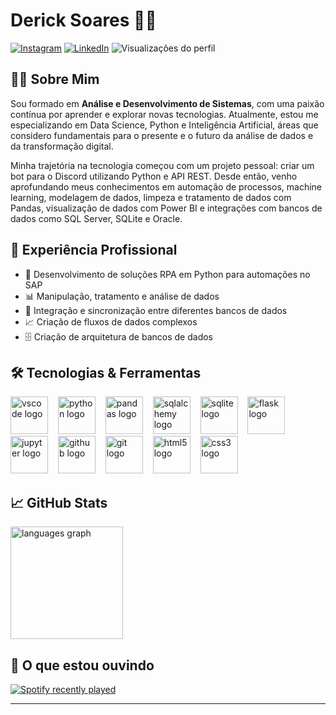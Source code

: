 # Derick Soares 👨‍💻


[![Instagram](https://img.shields.io/badge/Instagram-E4405F?style=for-the-badge&logo=instagram&logoColor=white)](https://www.instagram.com/_Deeerick)
[![LinkedIn](https://img.shields.io/badge/LinkedIn-0077B5?style=for-the-badge&logo=linkedin&logoColor=white)](https://www.linkedin.com/in/deeerick/)
![Visualizações do perfil](https://komarev.com/ghpvc/?username=deeerick&label=Visualizações&color=0e75b6&style=flat)


## 👨‍🎓 Sobre Mim

Sou formado em **Análise e Desenvolvimento de Sistemas**, com uma paixão contínua por aprender e explorar novas tecnologias. Atualmente, estou me especializando em Data Science, Python e Inteligência Artificial, áreas que considero fundamentais para o presente e o futuro da análise de dados e da transformação digital.

Minha trajetória na tecnologia começou com um projeto pessoal: criar um bot para o Discord utilizando Python e API REST. Desde então, venho aprofundando meus conhecimentos em automação de processos, machine learning, modelagem de dados, limpeza e tratamento de dados com Pandas, visualização de dados com Power BI e integrações com bancos de dados como SQL Server, SQLite e Oracle.


## 💼 Experiência Profissional

- 🤖 Desenvolvimento de soluções RPA em Python para automações no SAP
- 📊 Manipulação, tratamento e análise de dados
- 🔄 Integração e sincronização entre diferentes bancos de dados
- 📈 Criação de fluxos de dados complexos
- 🗄️ Criação de arquitetura de bancos de dados


## 🛠️ Tecnologias & Ferramentas

<div align="left">
  <img src="https://cdn.jsdelivr.net/gh/devicons/devicon/icons/vscode/vscode-original.svg" height="60" alt="vscode logo"  />
  <img width="8" />
  <img src="https://cdn.jsdelivr.net/gh/devicons/devicon/icons/python/python-original.svg" height="60" alt="python logo"  />
  <img width="8" />
  <img src="https://cdn.jsdelivr.net/gh/devicons/devicon/icons/pandas/pandas-original.svg" height="60" alt="pandas logo"  />
  <img width="8" />
  <img src="https://cdn.jsdelivr.net/gh/devicons/devicon/icons/sqlalchemy/sqlalchemy-original.svg" height="60" alt="sqlalchemy logo"  />
  <img width="8" />
  <img src="https://cdn.jsdelivr.net/gh/devicons/devicon/icons/sqlite/sqlite-original.svg" height="60" alt="sqlite logo"  />
  <img width="8" />
  <img src="https://cdn.jsdelivr.net/gh/devicons/devicon/icons/flask/flask-original.svg" height="60" alt="flask logo"  />
  <img width="8" />
  <img src="https://cdn.jsdelivr.net/gh/devicons/devicon/icons/jupyter/jupyter-original.svg" height="60" alt="jupyter logo"  />
  <img width="8" />
  <img src="https://cdn.jsdelivr.net/gh/devicons/devicon/icons/github/github-original.svg" height="60" alt="github logo"  />
  <img width="8" />
  <img src="https://cdn.jsdelivr.net/gh/devicons/devicon/icons/git/git-original.svg" height="60" alt="git logo"  />
  <img width="8" />
  <img src="https://cdn.jsdelivr.net/gh/devicons/devicon/icons/html5/html5-original.svg" height="60" alt="html5 logo"  />
  <img width="8" />
  <img src="https://cdn.jsdelivr.net/gh/devicons/devicon/icons/css3/css3-original.svg" height="60" alt="css3 logo"  />
</div>


## 📈 GitHub Stats

<img src="https://github-readme-stats.vercel.app/api/top-langs/?username=deeerick&layout=compact&theme=dark" height="180" alt="languages graph"/>

## 🎵 O que estou ouvindo

<a href="https://open.spotify.com/user/dericksoares">
  <img src="https://spotify-recently-played-readme.vercel.app/api?user=dericksoares&count=5&unique=false" alt="Spotify recently played" />
</a>

---
